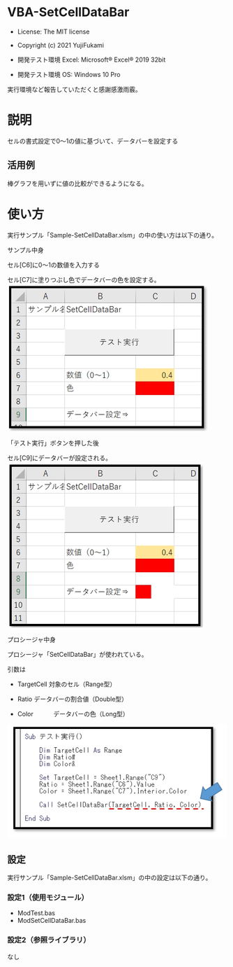 # VBA-SetCellDataBar
- License: The MIT license

- Copyright (c) 2021 YujiFukami

- 開発テスト環境 Excel: Microsoft® Excel® 2019 32bit 

- 開発テスト環境 OS: Windows 10 Pro

実行環境など報告していただくと感謝感激雨霰。

# 説明
セルの書式設定で0～1の値に基づいて、データバーを設定する

## 活用例
棒グラフを用いずに値の比較ができるようになる。

# 使い方
実行サンプル「Sample-SetCellDataBar.xlsm」の中の使い方は以下の通り。


サンプル中身

セル[C6]に0～1の数値を入力する

セル[C7]に塗りつぶし色でデータバーの色を設定する。
![サンプル実行前](Readme用/サンプル実行前.jpg)



「テスト実行」ボタンを押した後

セル[C9]にデータバーが設定される。
![サンプル実行後](Readme用/サンプル実行後.jpg)



プロシージャ中身

プロシージャ「SetCellDataBar」が使われている。

引数は

-  TargetCell  対象のセル（Range型）

-  Ratio       データバーの割合値（Double型）

-  Color　　　 データバーの色（Long型）

![プロシージャ中身](Readme用/プロシージャ中身.jpg)

## 設定
実行サンプル「Sample-SetCellDataBar.xlsm」の中の設定は以下の通り。

### 設定1（使用モジュール）

-  ModTest.bas
-  ModSetCellDataBar.bas

### 設定2（参照ライブラリ）
なし

